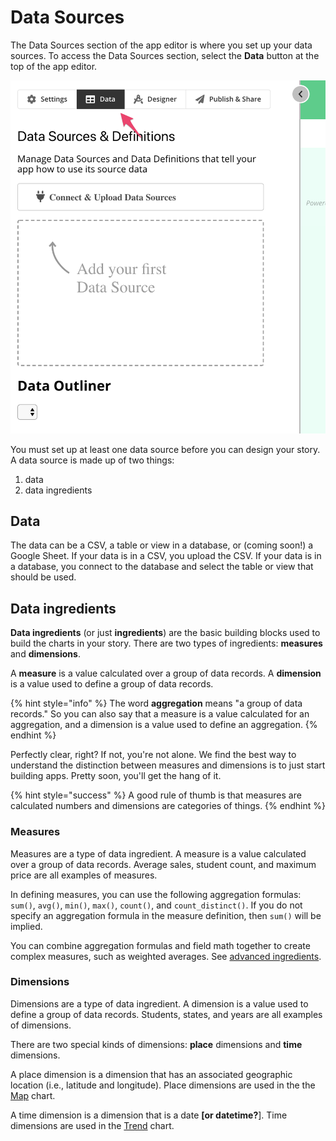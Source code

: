 # Data Sources

The Data Sources section of the app editor is where you set up your data sources. To access the Data Sources section, select the **Data** button at the top of the app editor. 

![Select Data to access Data Sources section](../../.gitbook/assets/image%20%2821%29.png)

You must set up at least one data source before you can design your story. A data source is made up of two things: 

1. data
2. data ingredients

## Data

The data can be a CSV, a table or view in a database, or \(coming soon!\) a Google Sheet. If your data is in a CSV, you upload the CSV. If your data is in a database, you connect to the database and select the table or view that should be used. 

## Data ingredients

**Data ingredients** \(or just **ingredients**\) are the basic building blocks used to build the charts in your story. There are two types of ingredients: **measures** and **dimensions**. 

A **measure** is a value calculated over a group of data records. A **dimension** is a value used to define a group of data records. 

{% hint style="info" %}
The word **aggregation** means "a group of data records." So you can also say that a measure is a value calculated for an aggregation, and a dimension is a value used to define an aggregation. 
{% endhint %}

Perfectly clear, right? If not, you're not alone. We find the best way to understand the distinction between measures and dimensions is to just start building apps. Pretty soon, you'll get the hang of it. 

{% hint style="success" %}
A good rule of thumb is that measures are calculated numbers and dimensions are categories of things. 
{% endhint %}

### Measures

Measures are a type of data ingredient. A measure is a value calculated over a group of data records. Average sales, student count, and maximum price are all examples of measures. 

In defining measures, you can use the following aggregation formulas: `sum()`, `avg()`, `min()`, `max()`, `count()`, and `count_distinct()`. If you do not specify an aggregation formula in the measure definition, then `sum()` will be implied.

You can combine aggregation formulas and field math together to create complex measures, such as weighted averages. See [advanced ingredients](add-a-data-source/defining-ingredients.md#advanced-ingredients).

### Dimensions

Dimensions are a type of data ingredient. A dimension is a value used to define a group of data records. Students, states, and years are all examples of dimensions.

There are two special kinds of dimensions: **place** dimensions and **time** dimensions. 

A place dimension is a dimension that has an associated geographic location \(i.e., latitude and longitude\). Place dimensions are used in the the [Map](../story-designer/charts/map.md) chart. 

A time dimension is a dimension that is a date **\[or datetime?**\]. Time dimensions are used in the [Trend](../story-designer/charts/trend.md) chart. 

